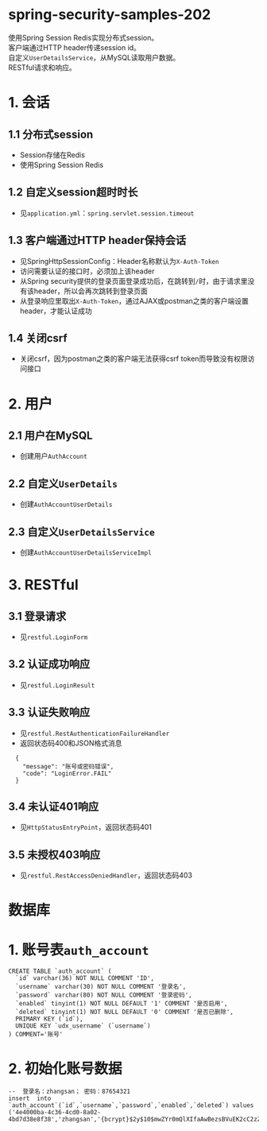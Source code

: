 # spring-security-samples-202
使用Spring Session Redis实现分布式session。  
客户端通过HTTP header传递session id。  
自定义`UserDetailsService`，从MySQL读取用户数据。  
RESTful请求和响应。  

# 1. 会话
## 1.1 分布式session
  - Session存储在Redis
  - 使用Spring Session Redis

## 1.2 自定义session超时时长
  - 见`application.yml`：`spring.servlet.session.timeout`

## 1.3 客户端通过HTTP header保持会话
  - 见SpringHttpSessionConfig：Header名称默认为`X-Auth-Token`
  - 访问需要认证的接口时，必须加上该header
  - 从Spring security提供的登录页面登录成功后，在跳转到`/`时，由于请求里没有该header，所以会再次跳转到登录页面
  - 从登录响应里取出`X-Auth-Token`，通过AJAX或postman之类的客户端设置header，才能认证成功

## 1.4 关闭csrf
  - 关闭csrf，因为postman之类的客户端无法获得csrf token而导致没有权限访问接口

# 2. 用户
## 2.1 用户在MySQL
  - 创建用户`AuthAccount`

## 2.2 自定义`UserDetails`
  - 创建`AuthAccountUserDetails`

## 2.3 自定义`UserDetailsService`
  - 创建`AuthAccountUserDetailsServiceImpl`

# 3. RESTful
## 3.1 登录请求
  - 见`restful.LoginForm`

## 3.2 认证成功响应
  - 见`restful.LoginResult`

## 3.3 认证失败响应
  - 见`restful.RestAuthenticationFailureHandler`
  - 返回状态码400和JSON格式消息
```
  {
    "message": "账号或密码错误",
    "code": "LoginError.FAIL"
  }
```

## 3.4 未认证401响应
  - 见`HttpStatusEntryPoint`，返回状态码401

## 3.5 未授权403响应
  - 见`restful.RestAccessDeniedHandler`，返回状态码403

# 数据库
# 1. 账号表`auth_account`
```
CREATE TABLE `auth_account` (
  `id` varchar(36) NOT NULL COMMENT 'ID',
  `username` varchar(30) NOT NULL COMMENT '登录名',
  `password` varchar(80) NOT NULL COMMENT '登录密码',
  `enabled` tinyint(1) NOT NULL DEFAULT '1' COMMENT '是否启用',
  `deleted` tinyint(1) NOT NULL DEFAULT '0' COMMENT '是否已删除',
  PRIMARY KEY (`id`),
  UNIQUE KEY `udx_username` (`username`)
) COMMENT='账号'
```

# 2. 初始化账号数据
```
--  登录名：zhangsan； 密码：87654321
insert  into `auth_account`(`id`,`username`,`password`,`enabled`,`deleted`) values
('4e4000ba-4c36-4cd0-8a02-4bd7d38e8f38','zhangsan','{bcrypt}$2y$10$mwZYr0mQlXIfaAwBezsBVuEK2cC2zZjJzWGhd.m0dX1iTHDusd3u6',1,0);
```